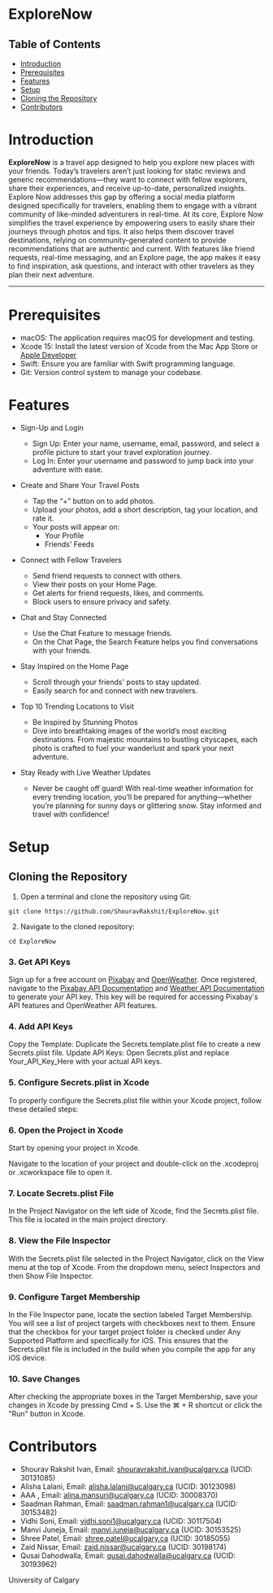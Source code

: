 # **ExploreNow**

## Table of Contents
- [Introduction](#introduction)
- [Prerequisites](#prerequisites)
- [Features](#features)
- [Setup](#setup)
- [Cloning the Repository](#cloning-the-repository)
- [Contributors](#contributors)

# **Introduction**
**ExploreNow** is a travel app designed to help you explore new places with your friends. Today’s travelers aren’t just looking for static reviews and generic recommendations—they want to connect with fellow explorers, share their experiences, and receive up-to-date, personalized insights. Explore Now addresses this gap by offering a social media platform designed specifically for travelers, enabling them to engage with a vibrant community of like-minded adventurers in real-time.
At its core, Explore Now simplifies the travel experience by empowering users to easily share their journeys through photos and tips. It also helps them discover travel destinations, relying on community-generated content to provide recommendations that are authentic and current. With features like friend requests, real-time messaging, and an Explore page, the app makes it easy to find inspiration, ask questions, and interact with other travelers as they plan their next adventure.

---
# **Prerequisites**
- macOS: The application requires macOS for development and testing.
- Xcode 15: Install the latest version of Xcode from the Mac App Store or [Apple Developer](https://developer.apple.com/xcode/)
- Swift: Ensure you are familiar with Swift programming language.
- Git: Version control system to manage your codebase.

# **Features**
- Sign-Up and Login
  - Sign Up: Enter your name, username, email, password, and select a profile picture to start your travel exploration journey.
  - Log In: Enter your username and password to jump back into your adventure with ease.
    
- Create and Share Your Travel Posts
  - Tap the “+” button on to add photos.
  - Upload your photos, add a short description, tag your location, and rate it.
  - Your posts will appear on:
    - Your Profile
    - Friends' Feeds
      
- Connect with Fellow Travelers
  - Send friend requests to connect with others.
  - View their posts on your Home Page.
  - Get alerts for friend requests, likes, and comments.
  - Block users to ensure privacy and safety.
    
- Chat and Stay Connected
  - Use the Chat Feature to message friends.
  - On the Chat Page, the Search Feature helps you find conversations with your friends.
    
- Stay Inspired on the Home Page
  - Scroll through your friends' posts to stay updated.
  - Easily search for and connect with new travelers.
  

- Top 10 Trending Locations to Visit 
    - Be Inspired by Stunning Photos 
    - Dive into breathtaking images of the world’s most exciting destinations. From majestic mountains to bustling cityscapes, each photo is crafted to fuel your wanderlust and spark your next adventure. 

- Stay Ready with Live Weather Updates 
    - Never be caught off guard! With real-time weather information for every trending location, you’ll be prepared for anything—whether you’re planning for sunny days or glittering snow. Stay informed and travel with confidence!

# **Setup**

## Cloning the Repository

1. Open a terminal and clone the repository using Git:

```
git clone https://github.com/ShouravRakshit/ExploreNow.git
```

2. Navigate to the cloned repository:

```
cd ExploreNow
```

### **3. Get API Keys**
Sign up for a free account on [Pixabay](https://pixabay.com/) and [OpenWeather](https://openweathermap.org/). Once registered, navigate to the [Pixabay API Documentation](https://pixabay.com/api/docs/) and [Weather API Documentation](https://openweathermap.org/api) to generate your API key. This key will be required for accessing Pixabay's API features and OpenWeather API features.

### **4. Add API Keys**
Copy the Template: Duplicate the Secrets.template.plist file to create a new Secrets.plist file. Update API Keys: Open Secrets.plist and replace Your_API_Key_Here with your actual API keys.

### **5. Configure Secrets.plist in Xcode**
To properly configure the Secrets.plist file within your Xcode project, follow these detailed steps:

### **6. Open the Project in Xcode**
Start by opening your project in Xcode.

Navigate to the location of your project and double-click on the .xcodeproj or .xcworkspace file to open it.

### **7. Locate Secrets.plist File**
In the Project Navigator on the left side of Xcode, find the Secrets.plist file. This file is located in the main project directory.

### **8. View the File Inspector**
With the Secrets.plist file selected in the Project Navigator, click on the View menu at the top of Xcode. From the dropdown menu, select Inspectors and then Show File Inspector.

### **9. Configure Target Membership**
In the File Inspector pane, locate the section labeled Target Membership. You will see a list of project targets with checkboxes next to them. Ensure that the checkbox for your target project folder is checked under Any Supported Platform and specifically for iOS. This ensures that the Secrets.plist file is included in the build when you compile the app for any iOS device.

### **10. Save Changes**
After checking the appropriate boxes in the Target Membership, save your changes in Xcode by pressing Cmd + S. Use the ⌘ + R shortcut or click the "Run" button in Xcode.


# **Contributors**
- Shourav Rakshit Ivan, Email: shouravrakshit.ivan@ucalgary.ca  (UCID: 30131085)
- Alisha Lalani, Email: alisha.lalani@ucalgary.ca               (UCID: 30123098)
- AAA , Email: alina.mansuri@ucalgary.ca	              (UCID: 30008370)
- Saadman Rahman, Email: saadman.rahman1@ucalgary.ca	          (UCID: 30153482)
- Vidhi Soni, Email: vidhi.soni1@ucalgary.ca                    (UCID: 30117504)
- Manvi Juneja, Email: manvi.juneja@ucalgary.ca	                (UCID: 30153525)
- Shree Patel, Email: shree.patel@ucalgary.ca	                  (UCID: 30185055)
- Zaid Nissar, Email: zaid.nissar@ucalgary.ca	                  (UCID: 30198174)
- Qusai Dahodwalla, Email: qusai.dahodwalla@ucalgary.ca         (UCID: 30193962)

University of Calgary
